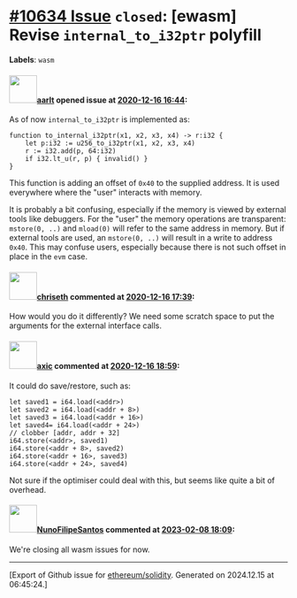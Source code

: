 # [\#10634 Issue](https://github.com/ethereum/solidity/issues/10634) `closed`: [ewasm] Revise `internal_to_i32ptr` polyfill
**Labels**: `wasm`


#### <img src="https://avatars.githubusercontent.com/u/5008794?u=aa5f725afdad81154a79cd5ab6be9340b08da4a9&v=4" width="50">[aarlt](https://github.com/aarlt) opened issue at [2020-12-16 16:44](https://github.com/ethereum/solidity/issues/10634):

As of now `internal_to_i32ptr` is implemented as:
```
function to_internal_i32ptr(x1, x2, x3, x4) -> r:i32 {
	let p:i32 := u256_to_i32ptr(x1, x2, x3, x4)
	r := i32.add(p, 64:i32)
	if i32.lt_u(r, p) { invalid() }
}
```
This function is adding an offset of `0x40` to the supplied address.  It is used everywhere where the "user" interacts with memory. 

It is probably a bit confusing, especially if the memory is viewed by external tools like debuggers. For the "user" the memory operations are transparent: `mstore(0, ..)` and `mload(0)` will refer to the same address in memory. But if external tools are used, an `mstore(0, ..)` will result in a write to address `0x40`. This may confuse users, especially because there is not such offset in place in the `evm` case.

#### <img src="https://avatars.githubusercontent.com/u/9073706?v=4" width="50">[chriseth](https://github.com/chriseth) commented at [2020-12-16 17:39](https://github.com/ethereum/solidity/issues/10634#issuecomment-746701525):

How would you do it differently? We need some scratch space to put the arguments for the external interface calls.

#### <img src="https://avatars.githubusercontent.com/u/20340?v=4" width="50">[axic](https://github.com/axic) commented at [2020-12-16 18:59](https://github.com/ethereum/solidity/issues/10634#issuecomment-746832899):

It could do save/restore, such as:
```
let saved1 = i64.load(<addr>)
let saved2 = i64.load(<addr + 8>)
let saved3 = i64.load(<addr + 16>)
let saved4= i64.load(<addr + 24>)
// clobber [addr, addr + 32]
i64.store(<addr>, saved1)
i64.store(<addr + 8>, saved2)
i64.store(<addr + 16>, saved3)
i64.store(<addr + 24>, saved4)
```

Not sure if the optimiser could deal with this, but seems like quite a bit of overhead.

#### <img src="https://avatars.githubusercontent.com/u/2582498?u=a1331723a724eb612a66f75abee3048448e2fe01&v=4" width="50">[NunoFilipeSantos](https://github.com/NunoFilipeSantos) commented at [2023-02-08 18:09](https://github.com/ethereum/solidity/issues/10634#issuecomment-1423039161):

We're closing all wasm issues for now.


-------------------------------------------------------------------------------



[Export of Github issue for [ethereum/solidity](https://github.com/ethereum/solidity). Generated on 2024.12.15 at 06:45:24.]
